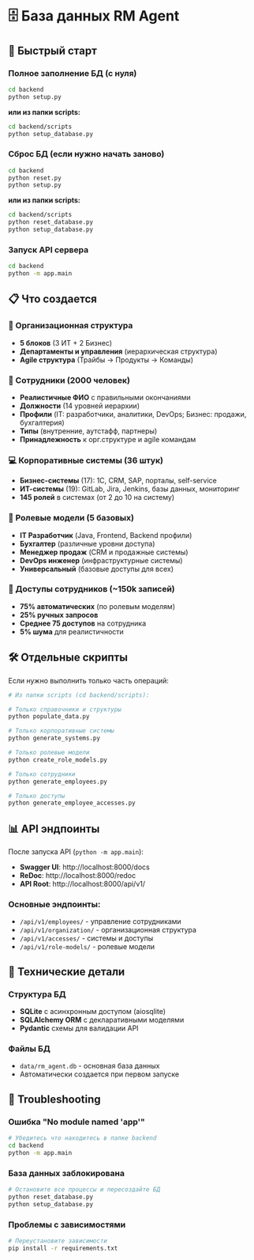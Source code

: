# 🗄️ База данных RM Agent

## 🚀 Быстрый старт

### Полное заполнение БД (с нуля)
```bash
cd backend
python setup.py
```
**или из папки scripts:**
```bash
cd backend/scripts
python setup_database.py
```

### Сброс БД (если нужно начать заново)
```bash
cd backend
python reset.py
python setup.py
```
**или из папки scripts:**
```bash
cd backend/scripts
python reset_database.py
python setup_database.py
```

### Запуск API сервера
```bash
cd backend
python -m app.main
```

## 📋 Что создается

### 🏢 Организационная структура
- **5 блоков** (3 ИТ + 2 Бизнес)
- **Департаменты и управления** (иерархическая структура)
- **Agile структура** (Трайбы → Продукты → Команды)

### 👥 Сотрудники (2000 человек)
- **Реалистичные ФИО** с правильными окончаниями
- **Должности** (14 уровней иерархии)
- **Профили** (IT: разработчики, аналитики, DevOps; Бизнес: продажи, бухгалтерия)
- **Типы** (внутренние, аутстафф, партнеры)
- **Принадлежность** к орг.структуре и agile командам

### 💻 Корпоративные системы (36 штук)
- **Бизнес-системы** (17): 1С, CRM, SAP, порталы, self-service
- **ИТ-системы** (19): GitLab, Jira, Jenkins, базы данных, мониторинг
- **145 ролей** в системах (от 2 до 10 на систему)

### 🧠 Ролевые модели (5 базовых)
- **IT Разработчик** (Java, Frontend, Backend профили)
- **Бухгалтер** (различные уровни доступа)
- **Менеджер продаж** (CRM и продажные системы)
- **DevOps инженер** (инфраструктурные системы)
- **Универсальный** (базовые доступы для всех)

### 🔑 Доступы сотрудников (~150k записей)
- **75% автоматических** (по ролевым моделям)
- **25% ручных запросов**
- **Среднее 75 доступов** на сотрудника
- **5% шума** для реалистичности

## 🛠️ Отдельные скрипты

Если нужно выполнить только часть операций:

```bash
# Из папки scripts (cd backend/scripts):

# Только справочники и структуры
python populate_data.py

# Только корпоративные системы
python generate_systems.py

# Только ролевые модели
python create_role_models.py

# Только сотрудники
python generate_employees.py

# Только доступы
python generate_employee_accesses.py
```

## 📊 API эндпоинты

После запуска API (`python -m app.main`):

- **Swagger UI**: http://localhost:8000/docs
- **ReDoc**: http://localhost:8000/redoc
- **API Root**: http://localhost:8000/api/v1/

### Основные эндпоинты:
- `/api/v1/employees/` - управление сотрудниками
- `/api/v1/organization/` - организационная структура
- `/api/v1/accesses/` - системы и доступы
- `/api/v1/role-models/` - ролевые модели

## 🔧 Технические детали

### Структура БД
- **SQLite** с асинхронным доступом (aiosqlite)
- **SQLAlchemy ORM** с декларативными моделями
- **Pydantic** схемы для валидации API

### Файлы БД
- `data/rm_agent.db` - основная база данных
- Автоматически создается при первом запуске

## 🐛 Troubleshooting

### Ошибка "No module named 'app'"
```bash
# Убедитесь что находитесь в папке backend
cd backend
python -m app.main
```

### База данных заблокирована
```bash
# Остановите все процессы и пересоздайте БД
python reset_database.py
python setup_database.py
```

### Проблемы с зависимостями
```bash
# Переустановите зависимости
pip install -r requirements.txt
```
